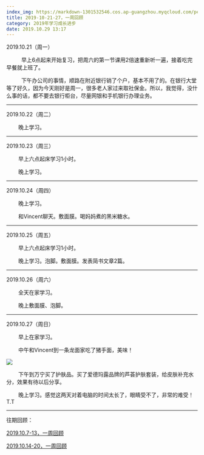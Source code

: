 ```yaml
---
index_img: https://markdown-1301532546.cos.ap-guangzhou.myqcloud.com/peipei_blog/20210921145348.jpeg
title: 2019-10-21-27，一周回顾
category: 2019年学习成长进步
date: 2019.10.29 13:17
---
```


2019.10.21（周一）

          早上6点起来开始复习，把周六的第一节课用2倍速重新听一遍，接着吃完早餐就上班了。

          下午办公司的事情，顺路在附近银行销了个户，基本不用了的。在银行大堂等了好久，因为今天刚好是周一，很多老人家过来取社保金。所以，我觉得，没什么事的话，都不要去银行柜台，尽量网银和手机银行办理业务。

---

2019.10.22（周二）  

        晚上学习。

---

2019.10.23（周三）  

        早上六点起床学习1小时。

        晚上学习。

---

2019.10.24（周四）  

        晚上学习。

        和Vincent聊天。敷面膜。喝妈妈煮的黑米糖水。

---

2019.10.25（周五）  

        早上六点起床学习1小时。

        晚上学习。泡脚。敷面膜。发表简书文章2篇。

---

2019.10.26（周六）

        全天在家学习。

        晚上敷面膜、泡脚。

---

2019.10.27（周日）  

        早上在家学习。

        中午和Vincent到一条龙面家吃了猪手面，美味！

![](https://markdown-1301532546.cos.ap-guangzhou.myqcloud.com/peipei_blog/20210921145348.jpeg)  



        下午到万宁买了护肤品。买了爱德玛露品牌的芦荟护肤套装，给皮肤补充水分，效果有待以后分享。

        晚上学习。感觉这两天对着电脑的时间太长了，眼睛受不了，非常的难受！T.T

  

---

往期回顾：  

[2019.10.7-13，一周回顾](https://www.jianshu.com/p/fb27388ab6ff)  

[2019.10.14-20，一周回顾](https://www.jianshu.com/p/a53af1f5e154)